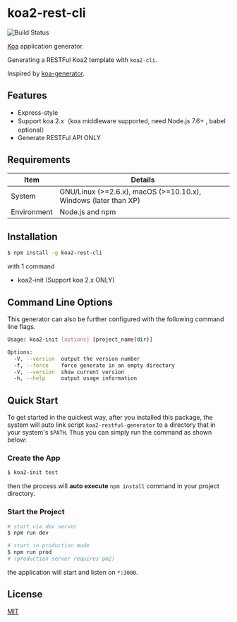 # koa2-rest-cli

![Build Status](https://travis-ci.org/lenconda/koa2-cli.svg?branch=master)

[Koa](https://www.npmjs.com/package/koa) application generator.

Generating a RESTFul Koa2 template with `koa2-cli`. 

Inspired by [koa-generator](https://github.com/17koa/koa-generator).

## Features

- Express-style
- Support koa 2.x（koa middleware supported, need Node.js 7.6+ , babel optional）
- Generate RESTFul API ONLY

## Requirements

| Item        | Details                                                      |
| ----------- | ------------------------------------------------------------ |
| System      | GNU/Linux (>=2.6.x), macOS (>=10.10.x), Windows (later than XP) |
| Environment | Node.js and npm                                              |

## Installation

```bash
$ npm install -g koa2-rest-cli
```

with 1 command

- koa2-init (Support koa 2.x ONLY)

## Command Line Options

This generator can also be further configured with the following command line flags.

```bash
Usage: koa2-init [options] [project_name(dir)]

Options:
  -V, --version  output the version number
  -f, --force    force generate in an empty directory
  -V, --version  show current version
  -h, --help     output usage information
```

## Quick Start


To get started in the quickest way, after you installed this package, the system will auto link script `koa2-restful-generator` to a directory that in your system's `$PATH`. Thus you can simply run the command as shown below:

### Create the App

```bash
$ koa2-init test
```

then the process will **auto execute** `npm install` command in your project directory.

### Start the Project

```bash
# start via dev server
$ npm run dev

# start in production mode
$ npm run prod
# (production server requires pm2)
```

the application will start and listen on `*:3000`.

## License

[MIT](LICENSE)
